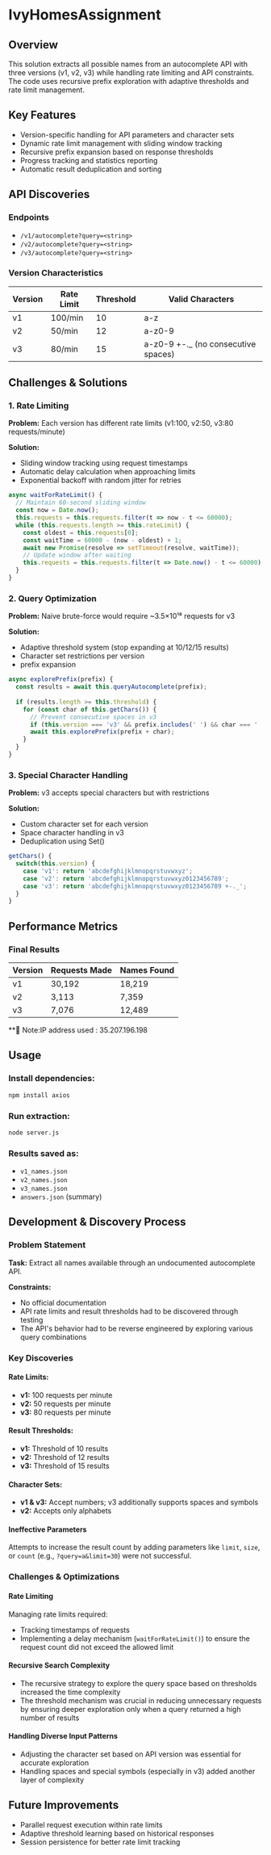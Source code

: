﻿# IvyHomesAssignment

## Overview

This solution extracts all possible names from an autocomplete API with three versions (v1, v2, v3) while handling rate limiting and API constraints. The code uses recursive prefix exploration with adaptive thresholds and rate limit management.

## Key Features

- Version-specific handling for API parameters and character sets
- Dynamic rate limit management with sliding window tracking
- Recursive prefix expansion based on response thresholds
- Progress tracking and statistics reporting
- Automatic result deduplication and sorting

## API Discoveries

### Endpoints

- `/v1/autocomplete?query=<string>`
- `/v2/autocomplete?query=<string>`
- `/v3/autocomplete?query=<string>`

### Version Characteristics

| Version | Rate Limit | Threshold | Valid Characters |
|---------|------------|-----------|-----------------|
| v1      | 100/min    | 10        | a-z             |
| v2      | 50/min     | 12        | a-z0-9          |
| v3      | 80/min     | 15        | a-z0-9 +-._ (no consecutive spaces) |

## Challenges & Solutions

### 1. Rate Limiting

**Problem:** Each version has different rate limits (v1:100, v2:50, v3:80 requests/minute)

**Solution:** 
- Sliding window tracking using request timestamps
- Automatic delay calculation when approaching limits
- Exponential backoff with random jitter for retries

```javascript
async waitForRateLimit() {
  // Maintain 60-second sliding window
  const now = Date.now();
  this.requests = this.requests.filter(t => now - t <= 60000);
  while (this.requests.length >= this.rateLimit) {
    const oldest = this.requests[0];
    const waitTime = 60000 - (now - oldest) + 1;
    await new Promise(resolve => setTimeout(resolve, waitTime));
    // Update window after waiting
    this.requests = this.requests.filter(t => Date.now() - t <= 60000);
  }
}
```

### 2. Query Optimization

**Problem:** Naive brute-force would require ~3.5×10¹⁸ requests for v3

**Solution:**
- Adaptive threshold system (stop expanding at 10/12/15 results)
- Character set restrictions per version
-  prefix expansion

```javascript
async explorePrefix(prefix) {
  const results = await this.queryAutocomplete(prefix);
  
  if (results.length >= this.threshold) {
    for (const char of this.getChars()) {
      // Prevent consecutive spaces in v3
      if (this.version === 'v3' && prefix.includes(' ') && char === ' ') continue;
      await this.explorePrefix(prefix + char);
    }
  }
}
```

### 3. Special Character Handling

**Problem:** v3 accepts special characters but with restrictions

**Solution:**
- Custom character set for each version
- Space character handling in v3
- Deduplication using Set()

```javascript
getChars() {
  switch(this.version) {
    case 'v1': return 'abcdefghijklmnopqrstuvwxyz';
    case 'v2': return 'abcdefghijklmnopqrstuvwxyz0123456789';
    case 'v3': return 'abcdefghijklmnopqrstuvwxyz0123456789 +-._';
  }
}
```

## Performance Metrics

### Final Results

| Version | Requests Made | Names Found |
|---------|--------------|-------------|
| v1      |   30,192     |  18,219     |
| v2      |    3,113     |   7,359     | 
| v3      |    7,076     |  12,489    |

**:red_circle: Note:IP address used : 35.207.196.198


## Usage

### Install dependencies:

```bash
npm install axios
```

### Run extraction:

```bash
node server.js
```

### Results saved as:
- `v1_names.json`
- `v2_names.json`
- `v3_names.json`
- `answers.json` (summary)



## Development & Discovery Process

### Problem Statement

**Task:** Extract all names available through an undocumented autocomplete API.

**Constraints:**
- No official documentation
- API rate limits and result thresholds had to be discovered through testing
- The API's behavior had to be reverse engineered by exploring various query combinations

### Key Discoveries

#### Rate Limits:
- **v1:** 100 requests per minute
- **v2:** 50 requests per minute
- **v3:** 80 requests per minute

#### Result Thresholds:
- **v1:** Threshold of 10 results
- **v2:** Threshold of 12 results
- **v3:** Threshold of 15 results

#### Character Sets:
- **v1 & v3:** Accept numbers; v3 additionally supports spaces and symbols
- **v2:** Accepts only alphabets

#### Ineffective Parameters
Attempts to increase the result count by adding parameters like `limit`, `size`, or `count` (e.g., `?query=a&limit=30`) were not successful.

### Challenges & Optimizations

#### Rate Limiting
Managing rate limits required:
- Tracking timestamps of requests
- Implementing a delay mechanism (`waitForRateLimit()`) to ensure the request count did not exceed the allowed limit

#### Recursive Search Complexity
- The recursive strategy to explore the query space based on thresholds increased the time complexity
- The threshold mechanism was crucial in reducing unnecessary requests by ensuring deeper exploration only when a query returned a high number of results

#### Handling Diverse Input Patterns
- Adjusting the character set based on API version was essential for accurate exploration
- Handling spaces and special symbols (especially in v3) added another layer of complexity


## Future Improvements

- Parallel request execution within rate limits
- Adaptive threshold learning based on historical responses
- Session persistence for better rate limit tracking
